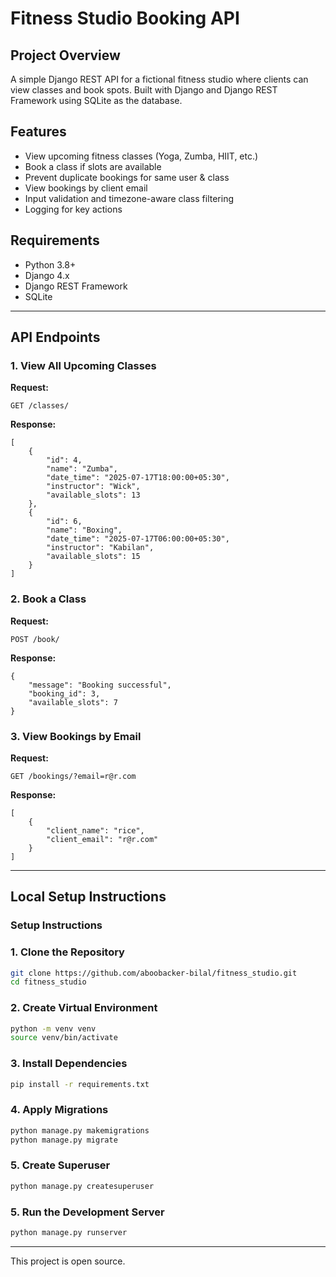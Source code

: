 # Fitness Studio Booking API

## Project Overview

A simple Django REST API for a fictional fitness studio where clients can view classes and book spots. Built with Django and Django REST Framework using SQLite as the database.

## Features
- View upcoming fitness classes (Yoga, Zumba, HIIT, etc.)
- Book a class if slots are available
- Prevent duplicate bookings for same user & class
- View bookings by client email
- Input validation and timezone-aware class filtering
- Logging for key actions

## Requirements

- Python 3.8+
- Django 4.x
- Django REST Framework
- SQLite

---

## API Endpoints

### **1. View All Upcoming Classes**

**Request:**

```
GET /classes/
```

**Response:**

```
[
    {
        "id": 4,
        "name": "Zumba",
        "date_time": "2025-07-17T18:00:00+05:30",
        "instructor": "Wick",
        "available_slots": 13
    },
    {
        "id": 6,
        "name": "Boxing",
        "date_time": "2025-07-17T06:00:00+05:30",
        "instructor": "Kabilan",
        "available_slots": 15
    }
]
```

### **2. Book a Class**

**Request:**

```
POST /book/
```

**Response:**

```
{
    "message": "Booking successful",
    "booking_id": 3,
    "available_slots": 7
}
```

### **3. View Bookings by Email**

**Request:**

```
GET /bookings/?email=r@r.com
```

**Response:**

```
[
    {
        "client_name": "rice",
        "client_email": "r@r.com"
    }
]
```

---

## Local Setup Instructions

### Setup Instructions

### 1. Clone the Repository
```bash
git clone https://github.com/aboobacker-bilal/fitness_studio.git
cd fitness_studio
```

### 2. Create Virtual Environment
```bash
python -m venv venv
source venv/bin/activate
```

### 3. Install Dependencies
```bash
pip install -r requirements.txt
```

### 4. Apply Migrations
```bash
python manage.py makemigrations
python manage.py migrate
```

### 5. Create Superuser
```bash
python manage.py createsuperuser
```

### 5. Run the Development Server
```bash
python manage.py runserver
```
---

This project is open source.